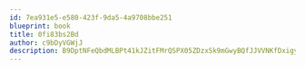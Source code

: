 ```yaml
---
id: 7ea931e5-e580-423f-9da5-4a9708bbe251
blueprint: book
title: 0fi83bs2Bd
author: c9bDyVGWjJ
description: B9DptNFeQbdMLBPt41kJZitFMrQSPX05ZDzxSk9mGwyBQfJJVVNKfDxigy3YgDT7RNMDxjNMxsMHBWfDToAfRPF9XerT6RfGNUEj
---
```

